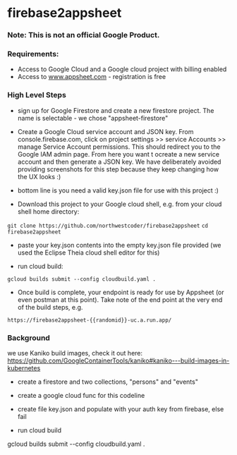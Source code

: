 # firebase2appsheet

### Note: This is not an official Google Product.

### Requirements:

- Access to Google Cloud and a Google cloud project with billing enabled
- Access to www.appsheet.com - registration is free


### High Level Steps

- sign up for Google Firestore and create a new firestore project. The name is selectable - we chose "appsheet-firestore"

- Create a Google Cloud service account and JSON key. From console.firebase.com, click on project settings >> service Accounts >> manage Service Account permissions. This should redirect you to the Google IAM admin page. From here you want t ocreate a new service account and then generate a JSON key. We have deliberately avoided providing screenshots for this step because they keep changing how the UX looks :)

- bottom line is you need a valid key.json file for use with this project :) 

- Download this project to your Google cloud shell, e.g. from your cloud shell home directory:

`git clone https://github.com/northwestcoder/firebase2appsheet`
`cd firebase2appsheet`

- paste your key.json contents into the empty key.json file provided (we used the Eclipse Theia cloud shell editor for this)

- run cloud build:

`gcloud builds submit --config cloudbuild.yaml .`

- Once build is complete, your endpoint is ready for use by Appsheet (or even postman at this point). Take note of the end point at the very end of the build steps, e.g.

`https://firebase2appsheet-{{randomid}}-uc.a.run.app/`


### Background

we use Kaniko build images, check it out here:
https://github.com/GoogleContainerTools/kaniko#kaniko---build-images-in-kubernetes



- create a firestore and two collections, "persons" and "events"
- create a google cloud func for this codeline


- create file key.json and populate with your auth key from firebase, else fail

- run cloud build

gcloud builds submit --config cloudbuild.yaml .


